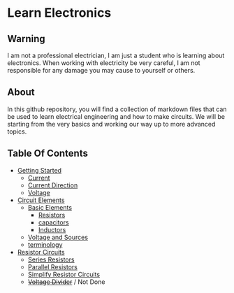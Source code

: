 # Learn Electronics

## Warning 
I am not a professional electrician, I am just a student who is learning about electronics.
When working with electricity be very careful, I am not responsible for any damage you may cause to yourself or others. 


## About
In this github repository, you will find a collection of markdown files that can be used to learn electrical engineering and how to make circuits. We will be starting from the very basics and working our way up to more advanced topics. 
 

## Table Of Contents

- [Getting Started](/Getting%20started/Introduction.md)
  - [Current](/Getting%20started/Current.md)
  - [Current Direction](/Getting%20started/Current-direction.md)
  - [Voltage](/Getting%20started/Voltage.md)
- [Circuit Elements](/Circuit%20elements/Introduction.md)
  - [Basic Elements](/Circuit%20elements/Basic-elements.md)
    - [Resistors](/Circuit%20elements/specific/Resistors.md)
    - [capacitors](/Circuit%20elements/specific/Capacitors.md)
    - [Inductors](/Circuit%20elements/specific/Inductors.md)
  - [Voltage and Sources](/Circuit%20elements/Sources.md)
  - [terminology](Circuit%20elements/Terminology.md)
-  [Resistor Circuits](/Resistor%20circuits/Introduction.md)
   -  [Series Resistors](/Resistor%20circuits/Series-resistors.md)
   - [Parallel Resistors](/Resistor%20circuits/Parallel-resistors.md) 
   - [Simplify Resistor Circuits](/Resistor%20circuits/Simplify-resistor.md) 
   - ~~[Voltage Divider](/Resistor%20circuits/Voltage-divider.md)~~  / Not Done
  